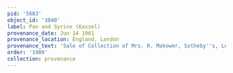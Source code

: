 ```yaml
---
pid: '5683'
object_id: '3840'
label: Pan and Syrinx (Kassel)
provenance_date: Jun 14 1961
provenance_location: England, London
provenance_text: 'Sale of Collection of Mrs. R. Makower, Sotheby''s, Lot #36'
order: '1909'
collection: provenance
---
```

